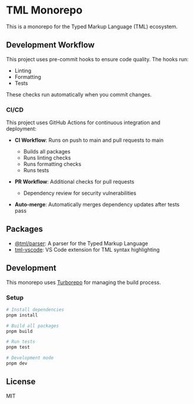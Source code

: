 # TML Monorepo

This is a monorepo for the Typed Markup Language (TML) ecosystem.

## Development Workflow

This project uses pre-commit hooks to ensure code quality. The hooks run:

- Linting
- Formatting
- Tests

These checks run automatically when you commit changes.

### CI/CD

This project uses GitHub Actions for continuous integration and deployment:

- **CI Workflow**: Runs on push to main and pull requests to main

  - Builds all packages
  - Runs linting checks
  - Runs formatting checks
  - Runs tests

- **PR Workflow**: Additional checks for pull requests

  - Dependency review for security vulnerabilities

- **Auto-merge**: Automatically merges dependency updates after tests pass

## Packages

- [@tml/parser](./packages/tml-parser): A parser for the Typed Markup Language
- [tml-vscode](./packages/tml-vscode): VS Code extension for TML syntax highlighting

## Development

This monorepo uses [Turborepo](https://turbo.build/repo) for managing the build process.

### Setup

```bash
# Install dependencies
pnpm install

# Build all packages
pnpm build

# Run tests
pnpm test

# Development mode
pnpm dev
```

## License

MIT

